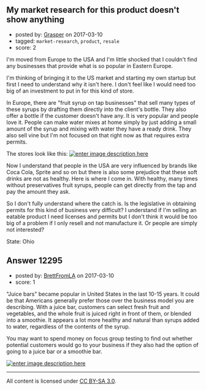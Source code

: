 ## My market research for this product doesn't show anything

- posted by: [Grasper](https://stackexchange.com/users/4278412/grasper) on 2017-03-10
- tagged: `market-research`, `product`, `resale`
- score: 2

I'm moved from Europe to the USA and I'm little shocked that I couldn't find any businesses that provide what is so popular in Eastern Europe.

I'm thinking of bringing it to the US market and starting my own startup but first I need to understand why it isn't here. I don't feel like I would need too big of an investment to put in for this kind of store.

In Europe, there are "fruit syrup on tap businesses" that sell many types of these syrups by drafting them directly into the client's bottle. They also offer a bottle if the customer doesn't have any. It is very popular and people love it. People can make water mixes at home simply by just adding a small amount of the syrup and mixing with water they have a ready drink. They also sell vine but I'm not focused on that right now as that requires extra permits.

The stores look like this:
[![enter image description here][1]][1]


  [1]: https://i.stack.imgur.com/fJbTu.jpg

Now I understand that people in the USA are very influenced by brands like Coca Cola, Sprite and so on but there is also some prejudice that these soft drinks are not as healthy. Here is where I come in. With healthy, many times without preservatives fruit syrups, people can get directly from the tap and pay the amount they ask.

So I don't fully understand where the catch is. Is the legislative in obtaining permits for this kind of business very difficult? I understand if I'm selling an eatable product I need licenses and permits but I don't think it would be too big of a problem if I only resell and not manufacture it. Or people are simply not interested? 

State: Ohio


## Answer 12295

- posted by: [BrettFromLA](https://stackexchange.com/users/2813127/brettfromla) on 2017-03-10
- score: 1

<p>"Juice bars" became popular in United States in the last 10-15 years. It could be that Americans generally prefer those over the business model you are describing. With a juice bar, customers can select fresh fruit and vegetables, and the whole fruit is juiced right in front of them, or blended into a smoothie.  It appears a lot more healthy and natural than syrups added to water, regardless of the contents of the syrup.</p>

<p>You may want to spend money on focus group testing to find out whether potential customers would go to your business if they also had the option of going to a juice bar or a smoothie bar.</p>

<p><a href="https://i.stack.imgur.com/1mwU8.png" rel="nofollow noreferrer"><img src="https://i.stack.imgur.com/1mwU8.png" alt="enter image description here"></a></p>




---

All content is licensed under [CC BY-SA 3.0](https://creativecommons.org/licenses/by-sa/3.0/).
